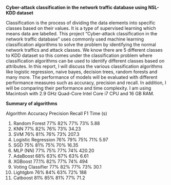 **Cyber-attack classification in the network traffic database using NSL-KDD dataset**

Classification is the process of dividing the data elements into specific classes based on their values. It is a type of supervised learning which means data are labelled. This project “Cyber-attack classification in the network traffic database” uses commonly used machine learning classification algorithms to solve the problem by identifying the normal network traffics and attack classes. We know there are 5 different classes to KDD dataset so this comes under the classification problem where classification algorithms can be used to identify different classes based on attributes. In this report, I will discuss the various classification algorithms like logistic regression, naive bayes, decision trees, random forests and many more. The performance of models will be evaluated with different performance measures such as accuracy, precision and recall. In addition, I will be comparing their performance and time complexity. I am using Macintosh with 2.9 GHz Quad-Core Intel Core i7 CPU and 16 GB RAM.

**Summary of algorithms**

Algorithm	Accuracy	Precision	Recall	F1	Time (s)
1. Random Forest	77%	82%	77%	73%	5.88
2. KNN	77%	82%	76%	73%	34.23
3. SVM	76%	81%	76%	73%	207.3
4. Logistic Regression	76%	79%	75%	71%	5.97
5. SGD	75%	81%	75%	70%	16.35
6. MLP (NN)	77%	75%	77%	74%	420.20
7. AdaBoost	68%	63%	67%	63%	6.61
8. XGBoost	77.1%	82%	77%	74%	494
9. Voting Classifier	77%	82%	77%	73%	30.1
10. Lightgbm	76%	84%	63%	72%	188
11. Catboost	81%	85%	81%	77%	71.2


